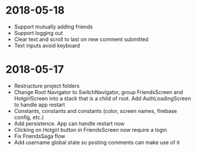 # 2018-05-18

* Support mutually adding friends
* Support logging out
* Clear text and scroll to last on new comment submitted
* Text inputs avoid keyboard

# 2018-05-17

* Restructure project folders
* Change Root Navigator to SwitchNavigator, group FriendsScreen and HotgirlScreen into a stack that is a child of root. Add AuthLoadingScreen to handle app restart
* Constants, constants and constants (color, screen names, firebase config, etc.)
* Add persistence. App can handle restart now
* Clicking on Hotgirl button in FriendsScreen now require a login
* Fix FriendsSaga flow
* Add username global state so posting comments can make use of it

